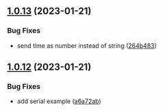 ## [1.0.13](https://github.com/NextLevelTiming/neon-timing-cpp/compare/v1.0.12...v1.0.13) (2023-01-21)


### Bug Fixes

* send time as number instead of string ([264b483](https://github.com/NextLevelTiming/neon-timing-cpp/commit/264b483c37bc7095b932fc7a80ac4fd00760f55e))

## [1.0.12](https://github.com/NextLevelTiming/neon-timing-cpp/compare/v1.0.11...v1.0.12) (2023-01-21)


### Bug Fixes

* add serial example ([a6a72ab](https://github.com/NextLevelTiming/neon-timing-cpp/commit/a6a72ab69b0cccdd3a591234a391eebee79ad0d4))
